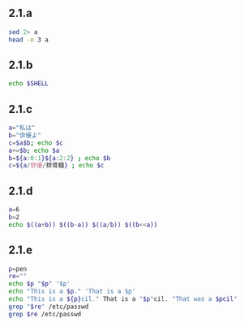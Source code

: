## 2.1.a
```bash
sed 2> a
head -n 3 a
```

## 2.1.b
```bash
echo $SHELL
```

## 2.1.c
```bash
a="私は"
b="俳優よ"
c=$a$b; echo $c
a+=$b; echo $a
b=${a:0:1}${a:2:2} ; echo $b
c=${a/俳優/排骨麺} ; echo $c
```

## 2.1.d
```bash
a=6
b=2
echo $((a+b)) $((b-a)) $((a/b)) $((b<<a))
```

## 2.1.e
```bash
p=pen
re=""
echo $p "$p" '$p'
echo "This is a $p." 'That is a $p'
echo "This is a ${p}cil." That is a "$p"cil. "That was a $pcil"
grep "$re" /etc/passwd
grep $re /etc/passwd
```